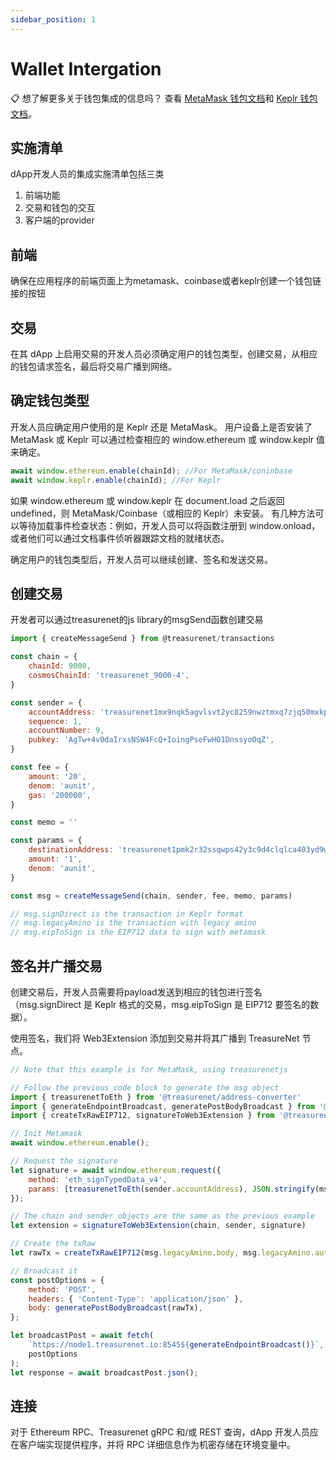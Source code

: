 ```yaml
---
sidebar_position: 1
---
```



# Wallet Intergation

📋 想了解更多关于钱包集成的信息吗？ 查看 [MetaMask 钱包文档](https://docs.metamask.io/guide/)和 [Keplr 钱包文档](https://docs.keplr.app/)。

## 实施清单

dApp开发人员的集成实施清单包括三类
1. 前端功能
2. 交易和钱包的交互
3. 客户端的provider

## 前端

确保在应用程序的前端页面上为metamask、coinbase或者keplr创建一个钱包链接的按钮

## 交易
在其 dApp 上启用交易的开发人员必须确定用户的钱包类型，创建交易，从相应的钱包请求签名，最后将交易广播到网络。

## 确定钱包类型
开发人员应确定用户使用的是 Keplr 还是 MetaMask。 用户设备上是否安装了 MetaMask 或 Keplr 可以通过检查相应的 window.ethereum 或 window.keplr 值来确定。

```javascript
await window.ethereum.enable(chainId); //For MetaMask/coninbase
await window.keplr.enable(chainId); //For Keplr
```

如果 window.ethereum 或 window.keplr 在 document.load 之后返回 undefined，则 MetaMask/Coinbase（或相应的 Keplr）未安装。 
有几种方法可以等待加载事件检查状态：例如，开发人员可以将函数注册到 window.onload，或者他们可以通过文档事件侦听器跟踪文档的就绪状态。

确定用户的钱包类型后，开发人员可以继续创建、签名和发送交易。

## 创建交易

开发者可以通过treasurenet的js library的msgSend函数创建交易

```javascript
import { createMessageSend } from @treasurenet/transactions

const chain = {
    chainId: 9000,
    cosmosChainId: 'treasurenet_9000-4',
}

const sender = {
    accountAddress: 'treasurenet1mx9nqk5agvlsvt2yc8259nwztmxq7zjq50mxkp',
    sequence: 1,
    accountNumber: 9,
    pubkey: 'AgTw+4v0daIrxsNSW4FcQ+IoingPseFwHO1DnssyoOqZ',
}

const fee = {
    amount: '20',
    denom: 'aunit',
    gas: '200000',
}

const memo = ''

const params = {
    destinationAddress: 'treasurenet1pmk2r32ssqwps42y3c9d4clqlca403yd9wymgr',
    amount: '1',
    denom: 'aunit',
}

const msg = createMessageSend(chain, sender, fee, memo, params)

// msg.signDirect is the transaction in Keplr format
// msg.legacyAmino is the transaction with legacy amino
// msg.eipToSign is the EIP712 data to sign with metamask

```


## 签名并广播交易

创建交易后，开发人员需要将payload发送到相应的钱包进行签名（msg.signDirect 是 Keplr 格式的交易，msg.eipToSign 是 EIP712 要签名的数据）。

使用签名，我们将 Web3Extension 添加到交易并将其广播到 TreasureNet 节点。

```javascript
// Note that this example is for MetaMask, using treasurenetjs

// Follow the previous code block to generate the msg object
import { treasurenetToEth } from '@treasurenet/address-converter'
import { generateEndpointBroadcast, generatePostBodyBroadcast } from '@treasurenet/provider'
import { createTxRawEIP712, signatureToWeb3Extension } from '@treasurenet/transactions'

// Init Metamask
await window.ethereum.enable();

// Request the signature
let signature = await window.ethereum.request({
    method: 'eth_signTypedData_v4',
    params: [treasurenetToEth(sender.accountAddress), JSON.stringify(msg.eipToSign)],
});

// The chain and sender objects are the same as the previous example
let extension = signatureToWeb3Extension(chain, sender, signature)

// Create the txRaw
let rawTx = createTxRawEIP712(msg.legacyAmino.body, msg.legacyAmino.authInfo, extension)

// Broadcast it
const postOptions = {
    method: 'POST',
    headers: { 'Content-Type': 'application/json' },
    body: generatePostBodyBroadcast(rawTx),
};

let broadcastPost = await fetch(
    `https://node1.treasurenet.io:8545${generateEndpointBroadcast()}`,
    postOptions
);
let response = await broadcastPost.json();

```

## 连接
对于 Ethereum RPC、Treasurenet gRPC 和/或 REST 查询，dApp 开发人员应在客户端实现提供程序，并将 RPC 详细信息作为机密存储在环境变量中。
